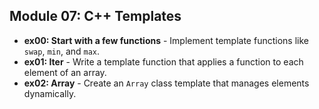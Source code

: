 ## Module 07: C++ Templates
- **ex00: Start with a few functions** - Implement template functions like `swap`, `min`, and `max`.
- **ex01: Iter** - Write a template function that applies a function to each element of an array.
- **ex02: Array** - Create an `Array` class template that manages elements dynamically.
